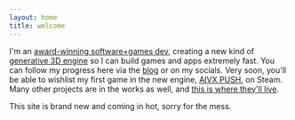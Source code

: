 ```yaml
---
layout: home
title: welcome
---
```


I'm an [award-winning software+games dev](/about/), creating a new kind of [generative 3D engine](/engine) so I can build games and apps extremely fast. You can follow my progress here via the [blog](/blog/) or on my socials. Very soon, you'll be able to wishlist my first game in the new engine, [AIVX PUSH](/push/), on Steam. Many other projects are in the works as well, and [this is where they'll live](/projects). 

This site is brand new and coming in hot, sorry for the mess.
